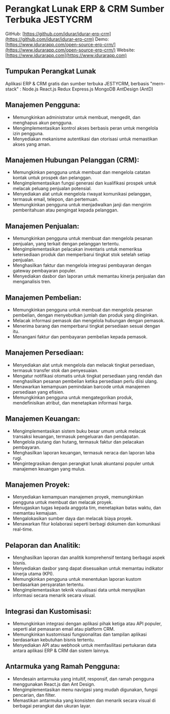 # Perangkat Lunak ERP & CRM Sumber Terbuka  JESTYCRM

GitHub: [https://github.com/idurar/idurar-erp-crm](https://github.com/idurar/idurar-erp-crm)
Demo: [https://www.idurarapp.com/open-source-erp-crm/](https://www.idurarapp.com/open-source-erp-crm/)
Website: [https://www.idurarapp.com](https://www.idurarapp.com)

## Tumpukan Perangkat Lunak

Aplikasi ERP & CRM gratis dan sumber terbuka  JESTYCRM, berbasis "mern-stack" : Node.js React.js Redux Express.js MongoDB AntDesign (AntD)

## Manajemen Pengguna:

- Memungkinkan administrator untuk membuat, mengedit, dan menghapus akun pengguna.
- Mengimplementasikan kontrol akses berbasis peran untuk mengelola izin pengguna.
- Menyediakan mekanisme autentikasi dan otorisasi untuk memastikan akses yang aman.

## Manajemen Hubungan Pelanggan (CRM):

- Memungkinkan pengguna untuk membuat dan mengelola catatan kontak untuk prospek dan pelanggan.
- Mengimplementasikan fungsi generasi dan kualifikasi prospek untuk melacak peluang penjualan potensial.
- Menyediakan alat untuk mengelola riwayat komunikasi pelanggan, termasuk email, telepon, dan pertemuan.
- Memungkinkan pengguna untuk menjadwalkan janji dan mengirim pemberitahuan atau pengingat kepada pelanggan.

## Manajemen Penjualan:

- Memungkinkan pengguna untuk membuat dan mengelola pesanan penjualan, yang terkait dengan pelanggan tertentu.
- Mengimplementasikan pelacakan inventaris untuk memeriksa ketersediaan produk dan memperbarui tingkat stok setelah setiap penjualan.
- Menghasilkan faktur dan mengelola integrasi pembayaran dengan gateway pembayaran populer.
- Menyediakan dasbor dan laporan untuk memantau kinerja penjualan dan menganalisis tren.

## Manajemen Pembelian:

- Memungkinkan pengguna untuk membuat dan mengelola pesanan pembelian, dengan menyebutkan jumlah dan produk yang diinginkan.
- Melacak informasi pemasok dan mengelola hubungan dengan pemasok.
- Menerima barang dan memperbarui tingkat persediaan sesuai dengan itu.
- Menangani faktur dan pembayaran pembelian kepada pemasok.

## Manajemen Persediaan:

- Menyediakan alat untuk mengelola dan melacak tingkat persediaan, termasuk transfer stok dan penyesuaian.
- Mengatur notifikasi otomatis untuk tingkat persediaan yang rendah dan menghasilkan pesanan pembelian ketika persediaan perlu diisi ulang.
- Menawarkan kemampuan pemindaian barcode untuk manajemen persediaan yang efisien.
- Memungkinkan pengguna untuk mengategorikan produk, mendefinisikan atribut, dan menetapkan informasi harga.

## Manajemen Keuangan:

- Mengimplementasikan sistem buku besar umum untuk melacak transaksi keuangan, termasuk pengeluaran dan pendapatan.
- Mengelola piutang dan hutang, termasuk faktur dan pelacakan pembayaran.
- Menghasilkan laporan keuangan, termasuk neraca dan laporan laba rugi.
- Mengintegrasikan dengan perangkat lunak akuntansi populer untuk manajemen keuangan yang mulus.

## Manajemen Proyek:

- Menyediakan kemampuan manajemen proyek, memungkinkan pengguna untuk membuat dan melacak proyek.
- Menugaskan tugas kepada anggota tim, menetapkan batas waktu, dan memantau kemajuan.
- Mengalokasikan sumber daya dan melacak biaya proyek.
- Menawarkan fitur kolaborasi seperti berbagi dokumen dan komunikasi real-time.

## Pelaporan dan Analitik:

- Menghasilkan laporan dan analitik komprehensif tentang berbagai aspek bisnis.
- Menyediakan dasbor yang dapat disesuaikan untuk memantau indikator kinerja utama (KPI).
- Memungkinkan pengguna untuk menentukan laporan kustom berdasarkan persyaratan tertentu.
- Mengimplementasikan teknik visualisasi data untuk menyajikan informasi secara menarik secara visual.

## Integrasi dan Kustomisasi:

- Memungkinkan integrasi dengan aplikasi pihak ketiga atau API populer, seperti alat pemasaran email atau platform CRM.
- Memungkinkan kustomisasi fungsionalitas dan tampilan aplikasi berdasarkan kebutuhan bisnis tertentu.
- Menyediakan API atau webhook untuk memfasilitasi pertukaran data antara aplikasi ERP & CRM dan sistem lainnya.

## Antarmuka yang Ramah Pengguna:

- Mendesain antarmuka yang intuitif, responsif, dan ramah pengguna menggunakan React.js dan Ant Design.
- Mengimplementasikan menu navigasi yang mudah digunakan, fungsi pencarian, dan filter.
- Memastikan antarmuka yang konsisten dan menarik secara visual di berbagai perangkat dan ukuran layar.